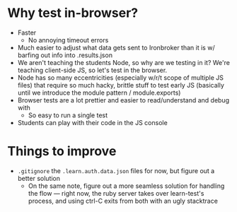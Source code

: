 # Why test in-browser?
- Faster
  + No annoying timeout errors
- Much easier to adjust what data gets sent to Ironbroker than it is w/ barfing out info into .results.json
- We aren't teaching the students Node, so why are we testing in it? We're teaching client-side JS, so let's test in the browser.
- Node has so many eccentricities (especially w/r/t scope of multiple JS files) that require so much hacky, brittle stuff to test early JS (basically until we introduce the module pattern / module.exports)
- Browser tests are a lot prettier and easier to read/understand and debug with
  + So easy to run a single test
- Students can play with their code in the JS console

# Things to improve
- `.gitignore` the `.learn.auth.data.json` files for now, but figure out a better solution
  + On the same note, figure out a more seamless solution for handling the flow — right now, the ruby server takes over learn-test's process, and using ctrl-C exits from both with an ugly stacktrace